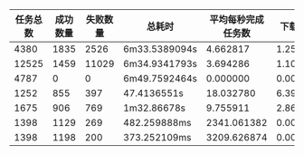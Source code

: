 | 任务总数 | 成功数量 | 失败数量 | 总耗时 | 平均每秒完成任务数 | 下载速度 |
| ------ | ------ | ------ | ------ | ------ | ------ |
| 4380 | 1835 | 2526 | 6m33.5389094s | 4.662817 | 1.257817
| 12525 | 1459 | 11029 | 6m34.9341793s | 3.694286 | 1.109046
| 4787 | 0 | 0 | 6m49.7592464s | 0.000000 | 0.000000
| 1252 | 855 | 397 | 47.4136551s | 18.032780 | 6.390564
| 1675 | 906 | 769 | 1m32.86678s | 9.755911 | 2.864318
| 1398 | 1129 | 269 | 482.259888ms | 2341.061382 | 0.000000
| 1398 | 1198 | 200 | 373.252109ms | 3209.626874 | 0.000000
